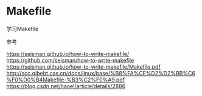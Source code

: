 # Makefile
学习Makefile

参考

https://seisman.github.io/how-to-write-makefile/
https://github.com/seisman/how-to-write-makefile
https://seisman.github.io/how-to-write-makefile/Makefile.pdf
http://scc.qibebt.cas.cn/docs/linux/base/%B8%FA%CE%D2%D2%BB%C6%F0%D0%B4Makefile-%B3%C2%F0%A9.pdf
https://blog.csdn.net/haoel/article/details/2886
